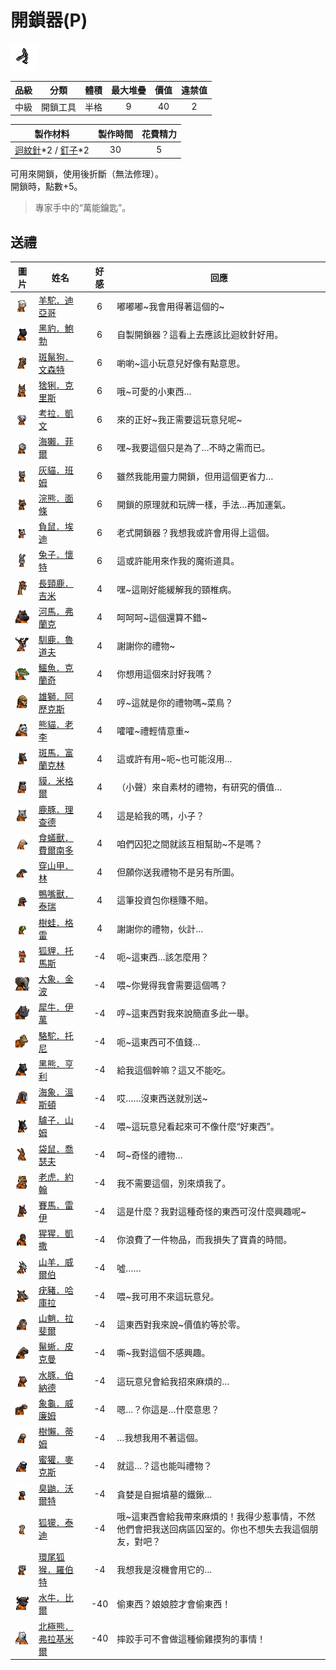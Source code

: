 # 開鎖器(P)

![img](images/item_pic_KSQ.png)

|品級|分類|體積|最大堆疊|價值|違禁值|
|:--:|:--:|:--:|:--:|:--:|:--:|
|中級|開鎖工具|半格|9|40|2|

|製作材料|製作時間|花費精力|
|:--:|:--:|:--:|
|[迴紋針](86-迴紋針.md)\*2 / [釘子](123-釘子.md)\*2|30|5|

可用來開鎖，使用後折斷（無法修理）。\
開鎖時，點數+5。

> 專家手中的“萬能鑰匙”。

## 送禮

|圖片|姓名|好感|回應|
|:--:|--|:--:|--|
|![img](images/Alpaca.png)|[羊駝．迪亞哥](羊駝．迪亞哥.md)|6|嘟嘟嘟\~我會用得著這個的\~|
|![img](images/BlackPanther.png)|[黑豹．鮑勃](黑豹．鮑勃.md)|6|自製開鎖器？這看上去應該比迴紋針好用。|
|![img](images/SpottedHyaena.png)|[斑鬣狗．文森特](斑鬣狗．文森特.md)|6|喲喲\~這小玩意兒好像有點意思。|
|![img](images/Lynx.png)|[猞猁．克里斯](猞猁．克里斯.md)|6|哦\~可愛的小東西…|
|![img](images/Koala.png)|[考拉．凱文](考拉．凱文.md)|6|來的正好\~我正需要這玩意兒呢\~|
|![img](images/SeaOtter.png)|[海獺．菲爾](海獺．菲爾.md)|6|嘿\~我要這個只是為了…不時之需而已。|
|![img](images/cat.png)|[灰貓．班姆](灰貓．班姆.md)|6|雖然我能用靈力開鎖，但用這個更省力…|
|![img](images/Raccoon.png)|[浣熊．面條](浣熊．面條.md)|6|開鎖的原理就和玩牌一樣，手法…再加運氣。|
|![img](images/Possum.png)|[負鼠．埃迪](負鼠．埃迪.md)|6|老式開鎖器？我想我或許會用得上這個。|
|![img](images/rabbit.png)|[兔子．懷特](兔子．懷特.md)|6|這或許能用來作我的魔術道具。|
|![img](images/giraffe.png)|[長頸鹿．吉米](長頸鹿．吉米.md)|4|嘿\~這剛好能緩解我的頸椎病。|
|![img](images/hippopotamus.png)|[河馬．弗蘭克](河馬．弗蘭克.md)|4|呵呵呵\~這個還算不錯\~|
|![img](images/reindeer.png)|[馴鹿．魯道夫](馴鹿．魯道夫.md)|4|謝謝你的禮物\~|
|![img](images/crocodile.png)|[鱷魚．克蘭奇](鱷魚．克蘭奇.md)|4|你想用這個來討好我嗎？|
|![img](images/lion.png)|[雄獅．阿歷克斯](雄獅．阿歷克斯.md)|4|哼\~這就是你的禮物嗎\~菜鳥？|
|![img](images/panda.png)|[熊貓．老李](熊貓．老李.md)|4|嚯嚯\~禮輕情意重\~|
|![img](images/zebra.png)|[斑馬．富蘭克林](斑馬．富蘭克林.md)|4|這或許有用\~呃\~也可能沒用…|
|![img](images/tapir.png)|[貘．米格爾](貘．米格爾.md)|4|（小聲）來自素材的禮物，有研究的價值…|
|![img](images/DeerDolphin.png)|[鹿豚．理查德](鹿豚．理查德.md)|4|這是給我的嗎，小子？|
|![img](images/Anteater.png)|[食蟻獸．費爾南多](食蟻獸．費爾南多.md)|4|咱們囚犯之間就該互相幫助\~不是嗎？|
|![img](images/pangolin.png)|[穿山甲．林](穿山甲．林.md)|4|但願你送我禮物不是另有所圖。|
|![img](images/platypus.png)|[鴨嘴獸．泰瑞](鴨嘴獸．泰瑞.md)|4|這筆投資包你穩賺不賠。|
|![img](images/Treefrog.png)|[樹蛙．格雷](樹蛙．格雷.md)|4|謝謝你的禮物，伙計…|
|![img](images/fox.png)|[狐貍．托馬斯](狐貍．托馬斯.md)|-4|呃\~這東西…該怎麼用？|
|![img](images/elephant.png)|[大象．金波](大象．金波.md)|-4|喂\~你覺得我會需要這個嗎？|
|![img](images/rhinoceros.png)|[犀牛．伊萬](犀牛．伊萬.md)|-4|哼\~這東西對我來說簡直多此一舉。|
|![img](images/camel.png)|[駱駝．托尼](駱駝．托尼.md)|-4|呃\~這東西可不值錢…|
|![img](images/BlackBear.png)|[黑熊．亨利](黑熊．亨利.md)|-4|給我這個幹嘛？這又不能吃。|
|![img](images/walrus.png)|[海象．溫斯頓](海象．溫斯頓.md)|-4|哎……沒東西送就別送\~|
|![img](images/donkey.png)|[驢子．山姆](驢子．山姆.md)|-4|喂\~這玩意兒看起來可不像什麼“好東西”。|
|![img](images/kangaroo.png)|[袋鼠．喬瑟夫](袋鼠．喬瑟夫.md)|-4|呵\~奇怪的禮物…|
|![img](images/tiger.png)|[老虎．約翰](老虎．約翰.md)|-4|我不需要這個，別來煩我了。|
|![img](images/horse.png)|[賽馬．雷伊](賽馬．雷伊.md)|-4|這是什麼？我對這種奇怪的東西可沒什麼興趣呢\~|
|![img](images/chimpanzee.png)|[猩猩．凱撒](猩猩．凱撒.md)|-4|你浪費了一件物品，而我損失了寶貴的時間。|
|![img](images/goat.png)|[山羊．威爾伯](山羊．威爾伯.md)|-4|噓……|
|![img](images/Warthog.png)|[疣豬．哈庫拉](疣豬．哈庫拉.md)|-4|喂\~我可用不來這玩意兒。|
|![img](images/Mandrill.png)|[山魈．拉斐爾](山魈．拉斐爾.md)|-4|這東西對我來說\~價值約等於零。|
|![img](images/MarineIguana.png)|[鬣蜥．皮克曼](鬣蜥．皮克曼.md)|-4|嘶\~我對這個不感興趣。|
|![img](images/Capybara.png)|[水豚．伯納德](水豚．伯納德.md)|-4|這玩意兒會給我招來麻煩的…|
|![img](images/Tortoise.png)|[象龜．威廉姆](象龜．威廉姆.md)|-4|嗯…？你這是…什麼意思？|
|![img](images/sloth.png)|[樹懶．蒂姆](樹懶．蒂姆.md)|-4|…我想我用不著這個。|
|![img](images/HoneyBadger.png)|[蜜獾．麥克斯](蜜獾．麥克斯.md)|-4|就這…？這也能叫禮物？|
|![img](images/skunk.png)|[臭鼬．沃爾特](臭鼬．沃爾特.md)|-4|貪婪是自掘墳墓的鐵鍬…|
|![img](images/meerkat.png)|[狐獴．泰迪](狐獴．泰迪.md)|-4|哦\~這東西會給我帶來麻煩的！我得少惹事情，不然他們會把我送回病區囚室的。你也不想失去我這個朋友，對吧？|
|![img](images/RingTailedLemur.png)|[環尾狐猴．羅伯特](環尾狐猴．羅伯特.md)|-4|我想我是沒機會用它的…|
|![img](images/AfricanBuffalo.png)|[水牛．比爾](水牛．比爾.md)|-40|偷東西？娘娘腔才會偷東西！|
|![img](images/PolarBear.png)|[北極熊．弗拉基米爾](北極熊．弗拉基米爾.md)|-40|摔跤手可不會做這種偷雞摸狗的事情！|


